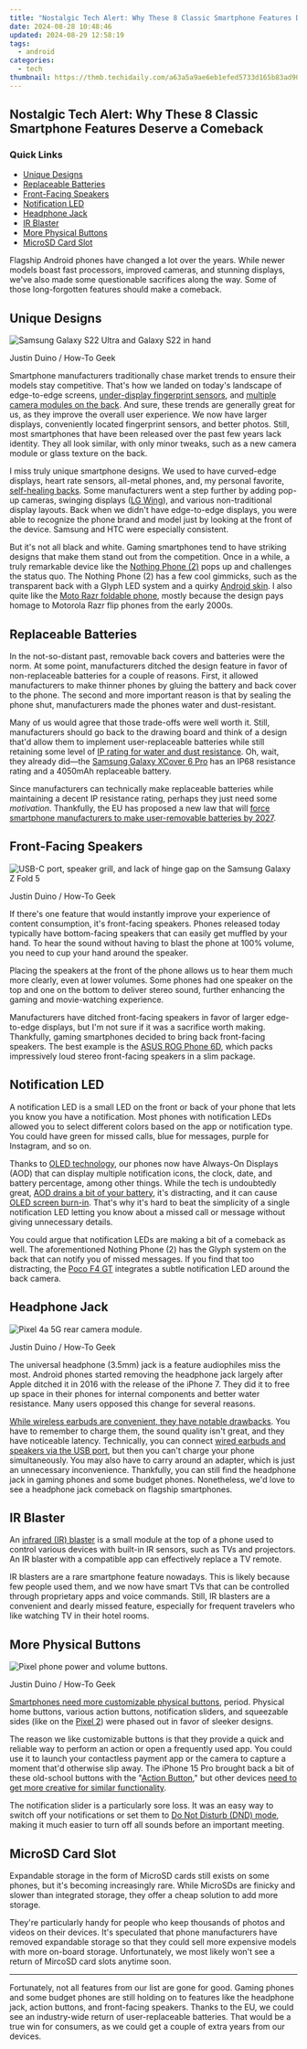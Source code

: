 ```yaml
---
title: "Nostalgic Tech Alert: Why These 8 Classic Smartphone Features Deserve a Comeback"
date: 2024-08-28 10:48:46
updated: 2024-08-29 12:58:19
tags:
  - android
categories:
  - tech
thumbnail: https://thmb.techidaily.com/a63a5a9ae6eb1efed5733d165b83ad90e6d4d9274b455dfd2cda566223079352.jpg
---
```


## Nostalgic Tech Alert: Why These 8 Classic Smartphone Features Deserve a Comeback

### Quick Links

* [Unique Designs](https://android-pokemon-go.techidaily.com/why-does-the-pokemon-go-battle-league-not-available-on-lava-blaze-curve-5g-drfone-by-drfone-virtual-android/)
* [Replaceable Batteries](https://location-social.techidaily.com/in-2024-edit-and-send-fake-location-on-telegram-for-your-vivo-y77t-in-3-ways-drfone-by-drfone-virtual-android/)
* [Front-Facing Speakers](https://sim-unlock.techidaily.com/how-to-unlock-atandt-iphone-xs-with-3-methods-by-drfone-ios/)
* [Notification LED](https://fox-glue.techidaily.com/in-2024-mastering-the-art-of-audio-blending-in-audacity/)
* [Headphone Jack](https://facebook-video-share.techidaily.com/updated-inspire-your-brand-with-smart-channel-name-genesis/)
* [IR Blaster](https://digital-screen-recording.techidaily.com/new-capture-the-action-easy-steps-for-overwatch-players/)
* [More Physical Buttons](https://ai-topics.techidaily.com/updated-exploring-key-components-and-creation-process-of-ai-face-generators/)
* [MicroSD Card Slot](https://fox-http.techidaily.com/new-in-2024-djis-mavic-pro-visual-goggles-performance-review/)

 Flagship Android phones have changed a lot over the years. While newer models boast fast processors, improved cameras, and stunning displays, we've also made some questionable sacrifices along the way. Some of those long-forgotten features should make a comeback.

##  Unique Designs

![Samsung Galaxy S22 Ultra and Galaxy S22 in hand](https://static1.howtogeekimages.com/wordpress/wp-content/uploads/2023/07/52421500068_817d794fba_o.jpg) 

Justin Duino / How-To Geek

 Smartphone manufacturers traditionally chase market trends to ensure their models stay competitive. That's how we landed on today's landscape of edge-to-edge screens, [under-display fingerprint sensors](https://extra-hints.techidaily.com/3dlut-mobility-boost-image-and-video-quality-for-2024/), and [multiple camera modules on the back](https://screen-recording.techidaily.com/stream-control-showdown-is-obs-best-over-twitch-studio-in-2024/). And sure, these trends are generally great for us, as they improve the overall user experience. We now have larger displays, conveniently located fingerprint sensors, and better photos. Still, most smartphones that have been released over the past few years lack identity. They all look similar, with only minor tweaks, such as a new camera module or glass texture on the back.

 I miss truly unique smartphone designs. We used to have curved-edge displays, heart rate sensors, all-metal phones, and, my personal favorite, [self-healing backs](https://www.theverge.com/2013/11/20/5125194/lg-g-flex-knife-scratch-heal-video). Some manufacturers went a step further by adding pop-up cameras, swinging displays ([LG Wing](https://techidaily.com/solved-bad-and-corrupt-videos-that-won-t-play-on-infinix-smart-7-hd-by-stellar-video-repair-mobile-video-repair/)), and various non-traditional display layouts. Back when we didn't have edge-to-edge displays, you were able to recognize the phone brand and model just by looking at the front of the device. Samsung and HTC were especially consistent.

 But it's not all black and white. Gaming smartphones tend to have striking designs that make them stand out from the competition. Once in a while, a truly remarkable device like the [Nothing Phone (2)](https://hardware-reviews.techidaily.com/toms-tech-insights-exploring-the-latest-in-hardware-innovation/) pops up and challenges the status quo. The Nothing Phone (2) has a few cool gimmicks, such as the transparent back with a Glyph LED system and a quirky [Android skin](https://android-location-track.techidaily.com/top-7-phone-number-locators-to-track-vivo-y200e-5g-location-drfone-by-drfone-virtual-android/). I also quite like the [Moto Razr foldable phone](https://screen-recording.techidaily.com/top-no-fee-android-chat-apps-rated/), mostly because the design pays homage to Motorola Razr flip phones from the early 2000s.

##  Replaceable Batteries

 In the not-so-distant past, removable back covers and batteries were the norm. At some point, manufacturers ditched the design feature in favor of non-replaceable batteries for a couple of reasons. First, it allowed manufacturers to make thinner phones by gluing the battery and back cover to the phone. The second and more important reason is that by sealing the phone shut, manufacturers made the phones water and dust-resistant.

 Many of us would agree that those trade-offs were well worth it. Still, manufacturers should go back to the drawing board and think of a design that'd allow them to implement user-replaceable batteries while still retaining some level of [IP rating for water and dust resistance](https://tech-haven.techidaily.com/how-artificer-intelligence-redefines-what-we-perceive-as-real-or-just-a-story/). Oh, wait, they already did—the [Samsung Galaxy XCover 6 Pro](https://extra-approaches.techidaily.com/premier-top-8-4k-blu-ray-playback-machines-for-2024/) has an IP68 resistance rating and a 4050mAh replaceable battery.

 Since manufacturers can technically make replaceable batteries while maintaining a decent IP resistance rating, perhaps they just need some _motivation_. Thankfully, the EU has proposed a new law that will [force smartphone manufacturers to make user-removable batteries by 2027](https://youtube-clips.techidaily.com/the-experts-guide-to-360-video-conversion-and-youtube-sharing/).

##  Front-Facing Speakers

![USB-C port, speaker grill, and lack of hinge gap on the Samsung Galaxy Z Fold 5](https://static1.howtogeekimages.com/wordpress/wp-content/uploads/wm/2023/08/usb-c-port-speaker-grill-and-lack-of-hinge-gap-on-the-samsung-galaxy-z-fold-5.jpg) 

Justin Duino / How-To Geek

 If there's one feature that would instantly improve your experience of content consumption, it's front-facing speakers. Phones released today typically have bottom-facing speakers that can easily get muffled by your hand. To hear the sound without having to blast the phone at 100% volume, you need to cup your hand around the speaker.

 Placing the speakers at the front of the phone allows us to hear them much more clearly, even at lower volumes. Some phones had one speaker on the top and one on the bottom to deliver stereo sound, further enhancing the gaming and movie-watching experience.

 Manufacturers have ditched front-facing speakers in favor of larger edge-to-edge displays, but I'm not sure if it was a sacrifice worth making. Thankfully, gaming smartphones decided to bring back front-facing speakers. The best example is the [ASUS ROG Phone 6D](https://www.amazon.com/ASUS-Phone-256GB-Factory-Unlocked/dp/B0BPDS5MM9?tag=hotoge-20&ascsubtag=UUhtgUeUpU2001436&asc%5Frefurl=https%3A%2F%2Fwww.howtogeek.com%2Fold-smartphone-features-that-should-be-brought-back%2F&asc%5Fcampaign=Evergreen), which packs impressively loud stereo front-facing speakers in a slim package.

##  Notification LED

 A notification LED is a small LED on the front or back of your phone that lets you know you have a notification. Most phones with notification LEDs allowed you to select different colors based on the app or notification type. You could have green for missed calls, blue for messages, purple for Instagram, and so on.

 Thanks to [OLED technology](https://review-topics.techidaily.com/mkv-to-sony-xperia-5-v-converter-convert-mkv-for-sony-xperia-5-v-by-aiseesoft-video-converter-play-mkv-on-android/), our phones now have Always-On Displays (AOD) that can display multiple notification icons, the clock, date, and battery percentage, among other things. While the tech is undoubtedly great, [AOD drains a bit of your battery](https://win-forum.techidaily.com/guide-step-by-step-process-to-refresh-your-windows-10-driver-software/), it's distracting, and it can cause [OLED screen burn-in](https://video-screen-grab.techidaily.com/in-2024-virtual-arena-transcript/). That's why it's hard to beat the simplicity of a single notification LED letting you know about a missed call or message without giving unnecessary details.

 You could argue that notification LEDs are making a bit of a comeback as well. The aforementioned Nothing Phone (2) has the Glyph system on the back that can notify you of missed messages. If you find that too distracting, the [Poco F4 GT](https://www.amazon.com/Factory-Unlocked-Verizon-Cricket-Charger/dp/B09W2WXG3F?tag=hotoge-20&ascsubtag=UUhtgUeUpU2001436&asc%5Frefurl=https%3A%2F%2Fwww.howtogeek.com%2Fold-smartphone-features-that-should-be-brought-back%2F&asc%5Fcampaign=Evergreen) integrates a subtle notification LED around the back camera.

##  Headphone Jack

![Pixel 4a 5G rear camera module.](https://static1.howtogeekimages.com/wordpress/wp-content/uploads/2020/11/52263d17.jpg) 

Justin Duino / How-To Geek

 The universal headphone (3.5mm) jack is a feature audiophiles miss the most. Android phones started removing the headphone jack largely after Apple ditched it in 2016 with the release of the iPhone 7\. They did it to free up space in their phones for internal components and better water resistance. Many users opposed this change for several reasons.

[While wireless earbuds are convenient, they have notable drawbacks](https://android-location.techidaily.com/in-2024-easy-ways-to-manage-your-oneplus-ace-2-pro-location-settings-drfone-by-drfone-virtual/). You have to remember to charge them, the sound quality isn't great, and they have noticeable latency. Technically, you can connect [wired earbuds and speakers via the USB port](https://activate-lock.techidaily.com/in-2024-3-effective-ways-to-unlock-icloud-account-without-password-from-apple-iphone-xr-by-drfone-ios/), but then you can't charge your phone simultaneously. You may also have to carry around an adapter, which is just an unnecessary inconvenience. Thankfully, you can still find the headphone jack in gaming phones and some budget phones. Nonetheless, we'd love to see a headphone jack comeback on flagship smartphones.

##  IR Blaster

 An [infrared (IR) blaster](https://instagram-videos.techidaily.com/in-2024-elevating-visual-storytelling-expert-techniques-for-instagram-video-edits/) is a small module at the top of a phone used to control various devices with built-in IR sensors, such as TVs and projectors. An IR blaster with a compatible app can effectively replace a TV remote.

 IR blasters are a rare smartphone feature nowadays. This is likely because few people used them, and we now have smart TVs that can be controlled through proprietary apps and voice commands. Still, IR blasters are a convenient and dearly missed feature, especially for frequent travelers who like watching TV in their hotel rooms.

##  More Physical Buttons

![Pixel phone power and volume buttons.](https://static1.howtogeekimages.com/wordpress/wp-content/uploads/2023/09/pixel-power-volume-buttons.jpg) 

Justin Duino / How-To Geek

[Smartphones need more customizable physical buttons](https://facebook-record-videos.techidaily.com/updated-in-2024-beam-your-content-upward-perfecting-youtube-seo-techniques/), period. Physical home buttons, various action buttons, notification sliders, and squeezable sides (like on the [Pixel 2](https://some-approaches.techidaily.com/the-secrets-of-writing-impressive-podcast-summaries-for-2024/)) were phased out in favor of sleeker designs.

 The reason we like customizable buttons is that they provide a quick and reliable way to perform an action or open a frequently used app. You could use it to launch your contactless payment app or the camera to capture a moment that'd otherwise slip away. The iPhone 15 Pro brought back a bit of these old-school buttons with the "[Action Button](https://unlock-android.techidaily.com/how-to-reset-your-infinix-hot-40-pro-lock-screen-password-by-drfone-android/)," but other devices [need to get more creative for similar functionality](https://article-tips.techidaily.com/captivating-viewers-with-animated-text-on-instagram-stories/).

 The notification slider is a particularly sore loss. It was an easy way to switch off your notifications or set them to [Do Not Disturb (DND) mode](https://instagram-video-recordings.techidaily.com/updated-how-to-edit-vertical-videos-for-instagram-in-final-cut-pro-x-in-2024/), making it much easier to turn off all sounds before an important meeting.

##  MicroSD Card Slot

 Expandable storage in the form of MicroSD cards still exists on some phones, but it's becoming increasingly rare. While MicroSDs are finicky and slower than integrated storage, they offer a cheap solution to add more storage.

 They're particularly handy for people who keep thousands of photos and videos on their devices. It's speculated that phone manufacturers have removed expandable storage so that they could sell more expensive models with more on-board storage. Unfortunately, we most likely won't see a return of MircoSD card slots anytime soon.

---

 Fortunately, not all features from our list are gone for good. Gaming phones and some budget phones are still holding on to features like the headphone jack, action buttons, and front-facing speakers. Thanks to the EU, we could see an industry-wide return of user-replaceable batteries. That would be a true win for consumers, as we could get a couple of extra years from our devices.

<ins class="adsbygoogle"
     style="display:block"
     data-ad-format="autorelaxed"
     data-ad-client="ca-pub-7571918770474297"
     data-ad-slot="1223367746"></ins>



<ins class="adsbygoogle"
     style="display:block"
     data-ad-client="ca-pub-7571918770474297"
     data-ad-slot="8358498916"
     data-ad-format="auto"
     data-full-width-responsive="true"></ins>
